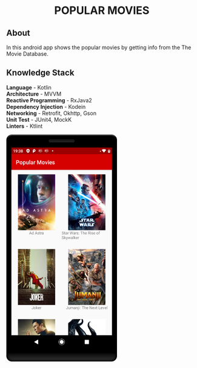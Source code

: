 # <p align=center>POPULAR MOVIES</p>

## About
In this android app shows the popular movies by getting info from the The Movie Database.

## Knowledge Stack
<b>Language</b> - Kotlin <br>
<b>Architecture</b> - MVVM <br>
<b>Reactive Programming</b> - RxJava2 <br>
<b>Dependency Injection</b> - Kodein <br>
<b>Networking</b> - Retrofit, Okhttp, Gson <br>
<b>Unit Test</b> - JUnit4, MockK <br>
<b>Linters</b> - Ktlint 

<img src="https://github.com/joaolfp/PopularMovies/blob/master/.github/home.png" height="600px">
